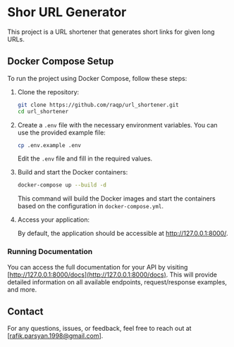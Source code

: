 # Shor URL Generator

This project is a URL shortener that generates short links for given long URLs.

## Docker Compose Setup

To run the project using Docker Compose, follow these steps:

1. Clone the repository:

    ```bash
    git clone https://github.com/raqp/url_shortener.git
    cd url_shortener
    ```



2. Create a `.env` file with the necessary environment variables. You can use the provided example file:

    ```bash
    cp .env.example .env
    ```

    Edit the `.env` file and fill in the required values.



3. Build and start the Docker containers:

    ```bash
    docker-compose up --build -d
    ```

   This command will build the Docker images and start the containers based on the configuration in `docker-compose.yml`.



4. Access your application:

    By default, the application should be accessible at http://127.0.0.1:8000/.

### Running Documentation

You can access the full documentation for your API by visiting [http://127.0.0.1:8000/docs](http://127.0.0.1:8000/docs). This will provide detailed information on all available endpoints, request/response examples, and more.

## Contact

For any questions, issues, or feedback, feel free to reach out at [rafik.parsyan.1998@gmail.com].

